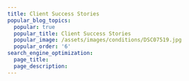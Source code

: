 ```yaml
---
title: Client Success Stories
popular_blog_topics:
  popular: true
  popular_title: Client Success Stories
  popular_image: /assets/images/conditions/DSC07519.jpg
  popular_order: '6'
search_engine_optimization:
  page_title:
  page_description:
---
```


